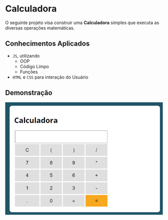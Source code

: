 # Calculadora

O seguinte projeto visa construir uma **Calculadora** simples que executa as diversas operações matemáticas.

## Conhecimentos Aplicados

* `JS`, utilizando
   * OOP
   * Código Limpo
   * Funções
* ``HTML`` e `CSS` para interação do Usuário

## Demonstração

![page](assets/img/image.png)
